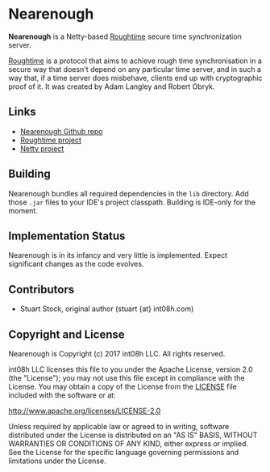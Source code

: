 # Nearenough
**Nearenough** is a Netty-based [Roughtime](https://roughtime.googlesource.com/roughtime) 
secure time synchronization server.

[Roughtime](https://roughtime.googlesource.com/roughtime) is a protocol that aims to achieve rough 
time synchronisation in a secure way that doesn't depend on any particular time server, and in such
a way that, if a time server does misbehave, clients end up with cryptographic proof of it. It was 
created by Adam Langley and Robert Obryk.

## Links
* [Nearenough Github repo](https://github.com/int08h/nearenough)
* [Roughtime project](https://roughtime.googlesource.com/roughtime)
* [Netty project](http://netty.io/)

## Building
Nearenough bundles all required dependencies in the `lib` directory. Add those `.jar` files to
your IDE's project classpath. Building is IDE-only for the moment. 

## Implementation Status
Nearenough is in its infancy and very little is implemented. Expect significant changes as the code
evolves.
  
## Contributors
* Stuart Stock, original author (stuart {at} int08h.com)

## Copyright and License
Nearenough is Copyright (c) 2017 int08h LLC. All rights reserved. 

int08h LLC licenses this file to you under the Apache License, version 2.0 (the "License"); you 
may not use this file except in compliance with the License. You may obtain a copy of the License 
from the [LICENSE](../master/LICENSE) file included with the software or at:

  http://www.apache.org/licenses/LICENSE-2.0

Unless required by applicable law or agreed to in writing, software distributed under the License 
is distributed on an "AS IS" BASIS, WITHOUT WARRANTIES OR CONDITIONS OF ANY KIND, either express or 
implied. See the License for the specific language governing permissions and limitations under 
the License.
